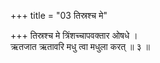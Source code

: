 +++
title = "03 तिस्रश्च मे"

+++
तिस्रश्च मे त्रिंशच्चापवक्तार ओषधे ।  
ऋतजात ऋतावरि मधु त्वा मधुला करत् ॥ ३ ॥